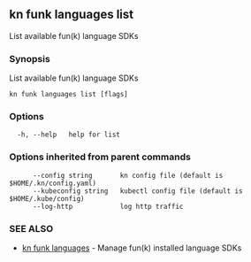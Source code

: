 ## kn funk languages list

List available fun(k) language SDKs

### Synopsis

List available fun(k) language SDKs

```
kn funk languages list [flags]
```

### Options

```
  -h, --help   help for list
```

### Options inherited from parent commands

```
      --config string       kn config file (default is $HOME/.kn/config.yaml)
      --kubeconfig string   kubectl config file (default is $HOME/.kube/config)
      --log-http            log http traffic
```

### SEE ALSO

* [kn funk languages](kn_funk_languages.md)	 - Manage fun(k) installed language SDKs

